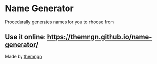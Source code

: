 # Name Generator
Procedurally generates names for you to choose from

## Use it online: https://themngn.github.io/name-generator/

Made by <a href="https://github.com/themngn">themngn</a>
